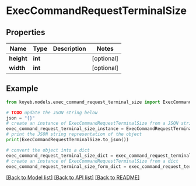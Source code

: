 # ExecCommandRequestTerminalSize


## Properties

Name | Type | Description | Notes
------------ | ------------- | ------------- | -------------
**height** | **int** |  | [optional] 
**width** | **int** |  | [optional] 

## Example

```python
from koyeb.models.exec_command_request_terminal_size import ExecCommandRequestTerminalSize

# TODO update the JSON string below
json = "{}"
# create an instance of ExecCommandRequestTerminalSize from a JSON string
exec_command_request_terminal_size_instance = ExecCommandRequestTerminalSize.from_json(json)
# print the JSON string representation of the object
print(ExecCommandRequestTerminalSize.to_json())

# convert the object into a dict
exec_command_request_terminal_size_dict = exec_command_request_terminal_size_instance.to_dict()
# create an instance of ExecCommandRequestTerminalSize from a dict
exec_command_request_terminal_size_form_dict = exec_command_request_terminal_size.from_dict(exec_command_request_terminal_size_dict)
```
[[Back to Model list]](../README.md#documentation-for-models) [[Back to API list]](../README.md#documentation-for-api-endpoints) [[Back to README]](../README.md)


